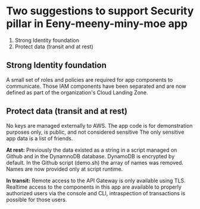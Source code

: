 # Two suggestions to support Security pillar in Eeny-meeny-miny-moe app
1) Strong Identity foundation
2) Protect data (transit and at rest)
        
## Strong Identity foundation
A small set of roles and policies are required for app components to communicate.
Those IAM components have been separated and are now defined as part of the organization\'s Cloud Landing Zone.  
    
## Protect data (transit and at rest)
No keys are managed externally to AWS.
The app code is for demonstration purposes only, is public, and not considered sensitive
The only sensitive app data is a list of friends.

**At rest:** Previously the data existed as a string in a script managed on Github and
in the DynamnoDB database.  DynamoDB is encrypted by default.  In the Github script (demo.sh)
the array of names was removed.  Names are now provided only at script runtime.

**In transit:** Remote access to the API Gateway is only available using TLS.  Realtime
access to the components in this app are available to properly authorized users via the console
and CLI, intraspection of transactions is possible for those users.
